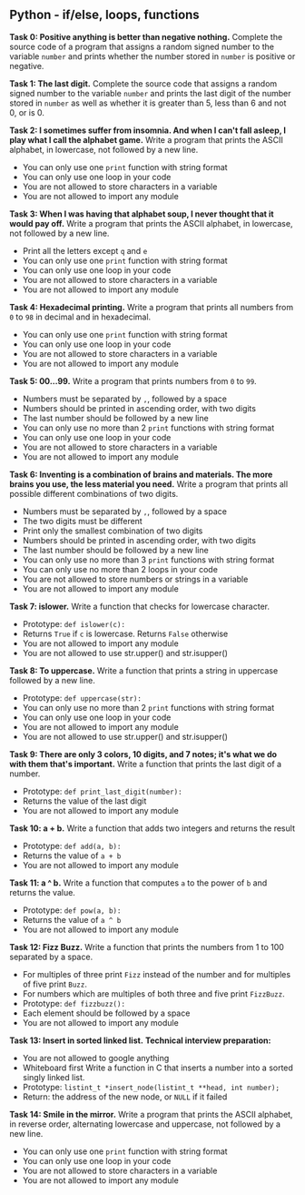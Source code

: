 ## Python - if/else, loops, functions

**Task 0: Positive anything is better than negative nothing.**
Complete the source code of a program that assigns a random signed number to the variable `number` and prints whether the number stored in `number` is positive or negative.

**Task 1: The last digit.**
Complete the source code that assigns a random signed number to the variable `number` and prints the last digit of the number stored in `number` as well as whether it is greater than 5, less than 6 and not 0, or is 0.

**Task 2: I sometimes suffer from insomnia. And when I can't fall asleep, I play what I call the alphabet game.**
Write a program that prints the ASCII alphabet, in lowercase, not followed by a new line.
- You can only use one `print` function with string format
- You can only use one loop in your code
- You are not allowed to store characters in a variable
- You are not allowed to import any module

**Task 3: When I was having that alphabet soup, I never thought that it would pay off.**
Write a program that prints the ASCII alphabet, in lowercase, not followed by a new line.
- Print all the letters except `q` and `e`
- You can only use one `print` function with string format
- You can only use one loop in your code
- You are not allowed to store characters in a variable
- You are not allowed to import any module

**Task 4: Hexadecimal printing.**
Write a program that prints all numbers from `0` to `98` in decimal and in hexadecimal.
- You can only use one `print` function with string format
- You can only use one loop in your code
- You are not allowed to store characters in a variable
- You are not allowed to import any module

**Task 5: 00...99.**
Write a program that prints numbers from `0` to `99`.
- Numbers must be separated by `,`, followed by a space
- Numbers should be printed in ascending order, with two digits
- The last number should be followed by a new line
- You can only use no more than 2 `print` functions with string format
- You can only use one loop in your code
- You are not allowed to store characters in a variable
- You are not allowed to import any module

**Task 6: Inventing is a combination of brains and materials. The more brains you use, the less material you need.**
Write a program that prints all possible different combinations of two digits.
- Numbers must be separated by `,`, followed by a space
- The two digits must be different
- Print only the smallest combination of two digits
- Numbers should be printed in ascending order, with two digits
- The last number should be followed by a new line
- You can only use no more than 3 `print` functions with string format
- You can only use no more than 2 loops in your code
- You are not allowed to store numbers or strings in a variable
- You are not allowed to import any module

**Task 7: islower.**
Write a function that checks for lowercase character.
- Prototype: `def islower(c):`
- Returns `True` if `c` is lowercase. Returns `False` otherwise
- You are not allowed to import any module
- You are not allowed to use str.upper() and str.isupper()

**Task 8: To uppercase.**
Write a function that prints a string in uppercase followed by a new line.
- Prototype: `def uppercase(str):`
- You can only use no more than 2 `print` functions with string format
- You can only use one loop in your code
- You are not allowed to import any module
- You are not allowed to use str.upper() and str.isupper()

**Task 9: There are only 3 colors, 10 digits, and 7 notes; it's what we do with them that's important.**
Write a function that prints the last digit of a number.
- Prototype: `def print_last_digit(number):`
- Returns the value of the last digit
- You are not allowed to import any module

**Task 10: a + b.**
Write a function that adds two integers and returns the result
- Prototype: `def add(a, b):`
- Returns the value of `a + b`
- You are not allowed to import any module

**Task 11: a ^ b.**
Write a function that computes `a` to the power of `b` and returns the value.
- Prototype: `def pow(a, b):`
- Returns the value of `a ^ b`
- You are not allowed to import any module

**Task 12: Fizz Buzz.**
Write a function that prints the numbers from 1 to 100 separated by a space.
- For multiples of three print `Fizz` instead of the number and for multiples of five print `Buzz`.
- For numbers which are multiples of both three and five print `FizzBuzz`.
- Prototype: `def fizzbuzz():`
- Each element should be followed by a space
- You are not allowed to import any module

**Task 13: Insert in sorted linked list.**
**Technical interview preparation:**
- You are not allowed to google anything
- Whiteboard first
Write a function in C that inserts a number into a sorted singly linked list.
- Prototype: `listint_t *insert_node(listint_t **head, int number);`
- Return: the address of the new node, or `NULL` if it failed


**Task 14: Smile in the mirror.**
Write a program that prints the ASCII alphabet, in reverse order, alternating lowercase and uppercase, not followed by a new line.
- You can only use one `print` function with string format
- You can only use one loop in your code
- You are not allowed to store characters in a variable
- You are not allowed to import any module
